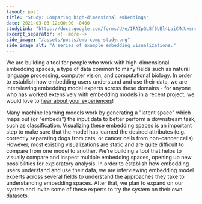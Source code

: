 ```yaml
---
layout: post
title: "Study: Comparing high-dimensional embeddings"
date: 2021-03-03 12:00:00 -0400
studyLink: "https://docs.google.com/forms/d/e/1FAIpQLSf6UEl4LaiCMdUvsnnCCM7l9xb2zx6MtWmBdrNg7WzjcknpXA/viewform?usp=sf_link"
excerpt_separator: <!--more-->
side_image: "/assets/posts/emb-comp-study.png"
side_image_alt: "A series of example embedding visualizations."
---
```


We are building a tool for people who work with high-dimensional embedding spaces, a type of data common to many fields such as natural language processing, computer vision, and computational biology. In order to establish how embedding users understand and use their data, we are interviewing embedding model experts across these domains - for anyone who has worked extensively with embedding models in a recent project, we would love to <a href="{{ page.studyLink }}" target="_blank">hear about your experiences</a>!

<!--more-->

Many machine learning models work by generating a "latent space" which maps out (or "embeds") the input data to better perform a downstream task, such as classification. Visualizing these embedding spaces is an important step to make sure that the model has learned the desired attributes (e.g. correctly separating dogs from cats, or cancer cells from non-cancer cells). However, most existing visualizations are static and are quite difficult to compare from one model to another. We're building a tool that helps to visually compare and inspect multiple embedding spaces, opening up new possibilities for exploratory analysis. In order to establish how embedding users understand and use their data, we are interviewing embedding model experts across several fields to understand the approaches they take to understanding embedding spaces. After that, we plan to expand on our system and invite some of these experts to try the system on their own datasets.
